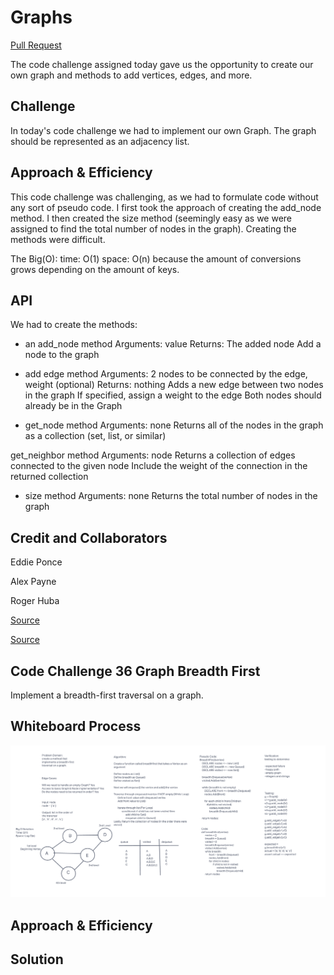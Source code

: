 # Graphs

[Pull Request](https://github.com/bran2miz/data-structures-and-algorithms/pull/80)

The code challenge assigned today gave us the opportunity to create our own graph and methods to add vertices, edges, and more.

## Challenge

In today's code challenge we had to implement our own Graph. The graph should be represented as an adjacency list.

## Approach & Efficiency

This code challenge was challenging, as we had to formulate code without any sort of pseudo code. I first took the approach of creating the add_node method. I then created the size method (seemingly easy as we were assigned to find the total number of nodes in the graph). Creating the methods were difficult.

The Big(O):
    time: O(1)
    space: O(n) because the amount of conversions grows depending on the amount of keys.

## API

We had to create the methods:

- an add_node method
Arguments: value
Returns: The added node
Add a node to the graph

- add edge method
Arguments: 2 nodes to be connected by the edge, weight (optional)
Returns: nothing
Adds a new edge between two nodes in the graph
If specified, assign a weight to the edge
Both nodes should already be in the Graph

- get_node method
Arguments: none
Returns all of the nodes in the graph as a collection (set, list, or similar)

get_neighbor method
Arguments: node
Returns a collection of edges connected to the given node
Include the weight of the connection in the returned collection

- size method
Arguments: none
Returns the total number of nodes in the graph

## Credit and Collaborators

Eddie Ponce

Alex Payne

Roger Huba

[Source](https://python-course.eu/applications-python/graphs-python.php)

[Source](https://www.educative.io/edpresso/how-to-implement-a-graph-in-python)

## Code Challenge 36 Graph Breadth First

Implement a breadth-first traversal on a graph.

## Whiteboard Process

![WhiteBoard](./images/whiteboard.png)

## Approach & Efficiency
<!-- What approach did you take? Why? What is the Big O space/time for this approach? -->

## Solution
<!-- Show how to run your code, and examples of it in action -->
